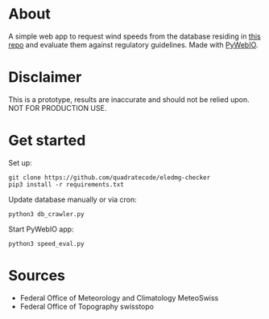 # About

A simple web app to request wind speeds from the database residing in [this repo](https://github.com/quadratecode/eledmg-db) and evaluate them against regulatory guidelines. Made with [PyWebIO](https://github.com/pywebio/PyWebIO).

# Disclaimer

This is a prototype, results are inaccurate and should not be relied upon. NOT FOR PRODUCTION USE.

# Get started

Set up:
```
git clone https://github.com/quadratecode/eledmg-checker
pip3 install -r requirements.txt
```
Update database manually or via cron:
```
python3 db_crawler.py
```
Start PyWebIO app:
```
python3 speed_eval.py
```

# Sources

- Federal Office of Meteorology and Climatology MeteoSwiss
- Federal Office of Topography swisstopo

